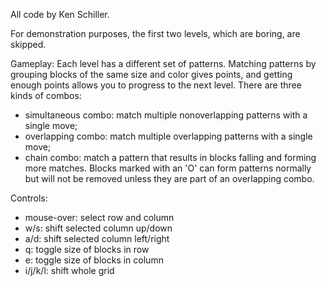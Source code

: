 All code by Ken Schiller.

For demonstration purposes, the first two levels, which are boring, are skipped.

Gameplay:
Each level has a different set of patterns. Matching patterns by grouping blocks of the same size and color gives points, and getting enough points allows you to progress to the next level. There are three kinds of combos:
  - simultaneous combo: match multiple nonoverlapping patterns with a single move;
  - overlapping combo: match multiple overlapping patterns with a single move;
  - chain combo: match a pattern that results in blocks falling and forming more matches.
Blocks marked with an 'O' can form patterns normally but will not be removed unless they are part of an overlapping combo.

Controls:
  - mouse-over:           select row and column
  - w/s:                  shift selected column up/down
  - a/d:                  shift selected column left/right
  - q:                    toggle size of blocks in row
  - e:                    toggle size of blocks in column
  - i/j/k/l:              shift whole grid
